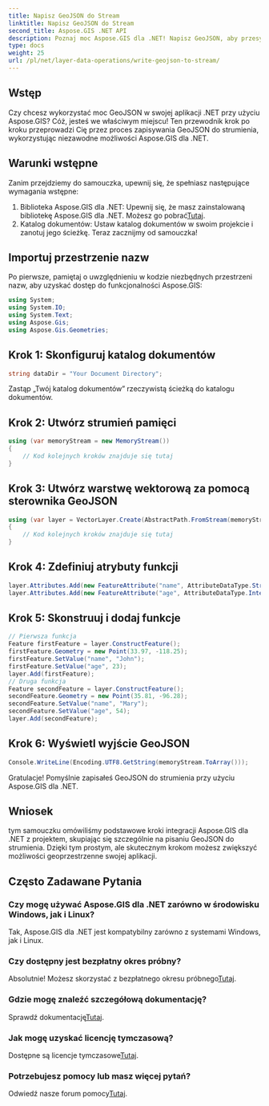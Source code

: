```yaml
---
title: Napisz GeoJSON do Stream
linktitle: Napisz GeoJSON do Stream
second_title: Aspose.GIS .NET API
description: Poznaj moc Aspose.GIS dla .NET! Napisz GeoJSON, aby przesyłać strumieniowo bez wysiłku. Pobierz teraz, aby uzyskać płynną integrację geoprzestrzenną.
type: docs
weight: 25
url: /pl/net/layer-data-operations/write-geojson-to-stream/
---
```

## Wstęp
Czy chcesz wykorzystać moc GeoJSON w swojej aplikacji .NET przy użyciu Aspose.GIS? Cóż, jesteś we właściwym miejscu! Ten przewodnik krok po kroku przeprowadzi Cię przez proces zapisywania GeoJSON do strumienia, wykorzystując niezawodne możliwości Aspose.GIS dla .NET.
## Warunki wstępne
Zanim przejdziemy do samouczka, upewnij się, że spełniasz następujące wymagania wstępne:
1. Biblioteka Aspose.GIS dla .NET: Upewnij się, że masz zainstalowaną bibliotekę Aspose.GIS dla .NET. Możesz go pobrać[Tutaj](https://releases.aspose.com/gis/net/).
2. Katalog dokumentów: Ustaw katalog dokumentów w swoim projekcie i zanotuj jego ścieżkę.
Teraz zacznijmy od samouczka!
## Importuj przestrzenie nazw
Po pierwsze, pamiętaj o uwzględnieniu w kodzie niezbędnych przestrzeni nazw, aby uzyskać dostęp do funkcjonalności Aspose.GIS:
```csharp
using System;
using System.IO;
using System.Text;
using Aspose.Gis;
using Aspose.Gis.Geometries;
```
## Krok 1: Skonfiguruj katalog dokumentów
```csharp
string dataDir = "Your Document Directory";
```
Zastąp „Twój katalog dokumentów” rzeczywistą ścieżką do katalogu dokumentów.
## Krok 2: Utwórz strumień pamięci
```csharp
using (var memoryStream = new MemoryStream())
{
    // Kod kolejnych kroków znajduje się tutaj
}
```
## Krok 3: Utwórz warstwę wektorową za pomocą sterownika GeoJSON
```csharp
using (var layer = VectorLayer.Create(AbstractPath.FromStream(memoryStream), Drivers.GeoJson))
{
    // Kod kolejnych kroków znajduje się tutaj
}
```
## Krok 4: Zdefiniuj atrybuty funkcji
```csharp
layer.Attributes.Add(new FeatureAttribute("name", AttributeDataType.String));
layer.Attributes.Add(new FeatureAttribute("age", AttributeDataType.Integer));
```
## Krok 5: Skonstruuj i dodaj funkcje
```csharp
// Pierwsza funkcja
Feature firstFeature = layer.ConstructFeature();
firstFeature.Geometry = new Point(33.97, -118.25);
firstFeature.SetValue("name", "John");
firstFeature.SetValue("age", 23);
layer.Add(firstFeature);
// Druga funkcja
Feature secondFeature = layer.ConstructFeature();
secondFeature.Geometry = new Point(35.81, -96.28);
secondFeature.SetValue("name", "Mary");
secondFeature.SetValue("age", 54);
layer.Add(secondFeature);
```
## Krok 6: Wyświetl wyjście GeoJSON
```csharp
Console.WriteLine(Encoding.UTF8.GetString(memoryStream.ToArray()));
```
Gratulacje! Pomyślnie zapisałeś GeoJSON do strumienia przy użyciu Aspose.GIS dla .NET.
## Wniosek
tym samouczku omówiliśmy podstawowe kroki integracji Aspose.GIS dla .NET z projektem, skupiając się szczególnie na pisaniu GeoJSON do strumienia. Dzięki tym prostym, ale skutecznym krokom możesz zwiększyć możliwości geoprzestrzenne swojej aplikacji.
## Często Zadawane Pytania
### Czy mogę używać Aspose.GIS dla .NET zarówno w środowisku Windows, jak i Linux?
Tak, Aspose.GIS dla .NET jest kompatybilny zarówno z systemami Windows, jak i Linux.
### Czy dostępny jest bezpłatny okres próbny?
 Absolutnie! Możesz skorzystać z bezpłatnego okresu próbnego[Tutaj](https://releases.aspose.com/).
### Gdzie mogę znaleźć szczegółową dokumentację?
 Sprawdź dokumentację[Tutaj](https://reference.aspose.com/gis/net/).
### Jak mogę uzyskać licencję tymczasową?
 Dostępne są licencje tymczasowe[Tutaj](https://purchase.aspose.com/temporary-license/).
### Potrzebujesz pomocy lub masz więcej pytań?
 Odwiedź nasze forum pomocy[Tutaj](https://forum.aspose.com/c/gis/33).